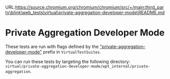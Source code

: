 URL:https://source.chromium.org/chromium/chromium/src/+/main:third_party\blink\web_tests\virtual\private-aggregation-developer-mode\README.md
# Private Aggregation Developer Mode

These tests are run with flags defined by the
["private-aggregation-developer-mode"] prefix in `VirtualTestSuites`.

You can run these tests by targeting the following directory:
`virtual/private-aggregation-developer-mode/wpt_internal/private-aggregation`.

["private-aggregation-developer-mode"]: https://source.chromium.org/chromium/chromium/src/+/main:third_party/blink/web_tests/VirtualTestSuites?q=file:third_party%2Fblink%2Fweb_tests%2FVirtualTestSuites%20%22%5C%22prefix%5C%22:%20%5C%22private-aggregation-developer-mode%5C%22%22
